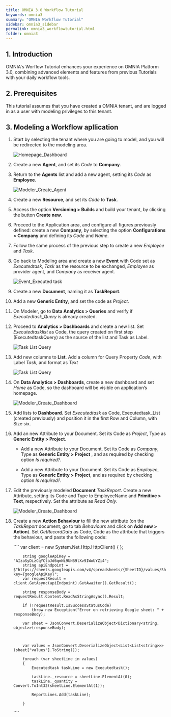 ```yaml
---
title: OMNIA 3.0 Workflow Tutorial
keywords: omnia3
summary: "OMNIA Workflow Tutorial"
sidebar: omnia3_sidebar
permalink: omnia3_workflowtutorial.html
folder: omnia3
---
```


## 1. Introduction

OMNIA's Worflow Tutorial enhances your experience on OMNIA Platform 3.0, combining advanced elements and features from previous Tutorials with your daily workflow tools.

## 2. Prerequisites

This tutorial assumes that you have created a OMNIA tenant, and are logged in as a user with modeling privileges to this tenant.

## 3. Modeling a Workflow apllication

1. Start by selecting the tenant where you are going to model, and you will be redirected to the modeling area.
 
    ![Homepage_Dashboard](http://funkyimg.com/i/2DVGv.png)
 
2. Create a new  **Agent**, and set its  *Code*  to  **Company**.
       
3. Return to the  **Agents** list and add a new agent, setting its *Code* as **Employee**.

    ![Modeler_Create_Agent](https://raw.githubusercontent.com/numbersbelieve/omnia3/master/docs/tutorialPics/modelingTutorial/Modeler-Agent-Employee.PNG)

4. Create a new  **Resource**, and set its  *Code*  to  **Task**.
    
5. Access the option  **Versioning > Builds**  and build your tenant, by clicking the button  **Create new**.

6. Proceed to the Application area, and configure all figures previously defined: create a new **Company**, by selecting the option **Configurations > Company** and defining its *Code* and *Name*.

7. Follow the same process of the previous step to create a new *Employee* and *Task*.

8. Go back to Modeling area and create a new **Event** with Code set as *Executedtask*, *Task* as the resource to be exchanged, *Employee* as provider agent, and *Company* as receiver agent.

    ![Event_Executed task](https://raw.githubusercontent.com/numbersbelieve/omnia3/master/docs/tutorialPics/modelingTutorial/Event-TaskList.PNG)

9. Create a new **Document**, naming it as **TaskReport**.

10. Add a new **Generic Entity**, and set the code as *Project*.

11. On Modeler, go to **Data Analytics > Queries** and verify if *Executedtask_Query* is already created.


12. Proceed to **Analytics > Dashboards** and create a new list. Set *Executedtasklist* as Code, the query created on first step (ExecutedtaskQuery) as the source of the list and Task as Label.

    ![Task List Query](https://raw.githubusercontent.com/numbersbelieve/omnia3/master/docs/tutorialPics/modelingTutorial/Queries-List-Executedtask.PNG)
    
12. Add new columns to **List**. Add a column for Query Property *Code*, with Label *Task*, and format as *Text*

    ![Task List Query](https://raw.githubusercontent.com/numbersbelieve/omnia3/master/docs/tutorialPics/modelingTutorial/Code-QueryList.PNG)

13. On **Data Analytics > Dashboards**, create a new dashboard and set *Home* as Code, so the dashboard will be visible on application’s homepage.

    ![Modeler_Create_Dashboard](https://github.com/numbersbelieve/omnia3/raw/master/docs/tutorialPics/modelingTutorial/Modeler-Create-Dashboard.PNG)
    
14. Add lists to **Dashboard**. Set *Executedtask* as Code, Executedtask_List (created previously) and position it in the first Row and Column, with Size six.

15. Add an new Attribute to your Document. Set its Code as *Project*, Type as **Generic Entity > Project**.

    - Add a new Attribute to your Document. Set its Code as *Company*, Type as **Generic Entity > Project** , and as required by checking option *Is required?*.

    - Add a new Attribute to your Document. Set its Code as *Employee*, Type as **Generic Entity > Project**, and as required by checking option *Is required?*.


16. Edit the previously modeled **Document** *TaskReport*. Create a new Attribute, setting its Code and Type to EmployeeName and **Primitive > Text**, respectively. Set the attribute as *Read Only*.

    
    ![Modeler_Create_Dashboard](https://raw.githubusercontent.com/numbersbelieve/omnia3/master/docs/tutorialPics/modelingTutorial/Attribute%20-%20EmployeeName.PNG)

17. Create a new **Action Behaviour** to fill the new attribute (on the *TaskReport* document, go to tab *Behaviours* and click on **Add new > Action**). Set *GetRecordData* as Code, Code as the attribute that triggers the behaviour, and paste the following code:

    ´´´´
    var client = new System.Net.Http.HttpClient() { };


            string googleApiKey = "AIzaSyDizCqYCtaJd6qmNi9UN59lXv9IWoUYZi4";
            string apiEndpoint = $"https://sheets.googleapis.com/v4/spreadsheets/{SheetID}/values/Sheet1?key={googleApiKey}";
            var requestResult = client.GetAsync(apiEndpoint).GetAwaiter().GetResult();

            string responseBody = requestResult.Content.ReadAsStringAsync().Result;

            if (!requestResult.IsSuccessStatusCode)
                throw new Exception("Error on retrieving Google sheet: " + responseBody);

            var sheet = JsonConvert.DeserializeObject<Dictionary<string, object>>(responseBody);



            var values = JsonConvert.DeserializeObject<List<List<string>>>(sheet["values"].ToString());

            foreach (var sheetLine in values)
            {
                Executedtask taskLine = new Executedtask();

                taskLine._resource = sheetLine.ElementAt(0);
                taskLine._quantity = Convert.ToInt32(sheetLine.ElementAt(1));

                ReportLines.Add(taskLine);
                
            }
            
    ´´´´






